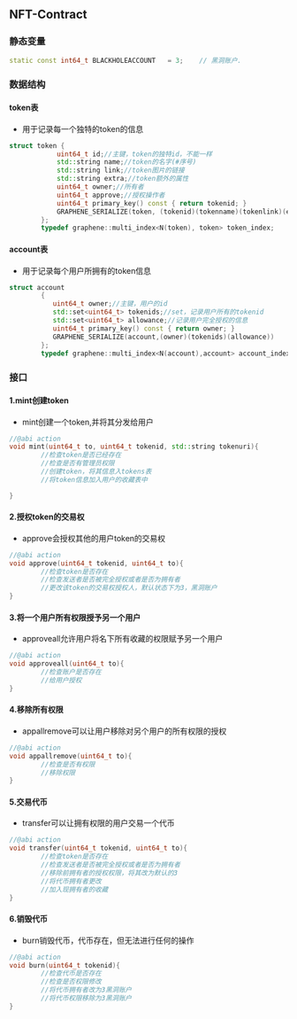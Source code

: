 ## NFT-Contract

### 静态变量
```cpp
static const int64_t BLACKHOLEACCOUNT   = 3;    // 黑洞账户.
```


### 数据结构
#### token表
- 用于记录每一个独特的token的信息
```cpp
struct token {
            uint64_t id;//主键，token的独特id，不能一样
            std::string name;//token的名字(#序号)
            std::string link;//token图片的链接
            std::string extra;//token额外的属性
            uint64_t owner;//所有者
            uint64_t approve;//授权操作者
            uint64_t primary_key() const { return tokenid; }
            GRAPHENE_SERIALIZE(token, (tokenid)(tokenname)(tokenlink)(extra)(owner)(approve))
        };
        typedef graphene::multi_index<N(token), token> token_index;

```

#### account表
- 用于记录每个用户所拥有的token信息
```cpp
struct account
        {
           uint64_t owner;//主键，用户的id
           std::set<uint64_t> tokenids;//set，记录用户所有的tokenid
           std::set<uint64_t> allowance;//记录用户完全授权的信息
           uint64_t primary_key() const { return owner; }
           GRAPHENE_SERIALIZE(account,(owner)(tokenids)(allowance))
        };
        typedef graphene::multi_index<N(account),account> account_index;
```

### 接口
#### 1.mint创建token
- mint创建一个token,并将其分发给用户
```cpp
//@abi action
void mint(uint64_t to, uint64_t tokenid, std::string tokenuri){
        //检查token是否已经存在
        //检查是否有管理员权限
        //创建token，将其信息入tokens表
        //将token信息加入用户的收藏表中

}
```
#### 2.授权token的交易权
- approve会授权其他的用户token的交易权
```cpp
//@abi action
void approve(uint64_t tokenid, uint64_t to){
        //检查token是否存在
        //检查发送者是否被完全授权或者是否为拥有者
        //更改该token的交易权授权人，默认状态下为3，黑洞账户
}
```
#### 3.将一个用户所有权限授予另一个用户
- approveall允许用户将名下所有收藏的权限赋予另一个用户
```cpp
//@abi action
void approveall(uint64_t to){
        //检查账户是否存在
        //给用户授权
}
```
#### 4.移除所有权限
- appallremove可以让用户移除对另个用户的所有权限的授权
```cpp
//@abi action
void appallremove(uint64_t to){
        //检查是否有权限
        //移除权限
}
```
  
#### 5.交易代币
- transfer可以让拥有权限的用户交易一个代币
```cpp
//@abi action
void transfer(uint64_t tokenid, uint64_t to){
        //检查token是否存在
        //检查发送者是否被完全授权或者是否为拥有者
        //移除前拥有者的授权权限，将其改为默认的3
        //将代币拥有者更改
        //加入现拥有者的收藏
}       
```
#### 6.销毁代币
- burn销毁代币，代币存在，但无法进行任何的操作
```cpp
//@abi action
void burn(uint64_t tokenid){
        //检查代币是否存在
        //检查是否权限修改
        //将代币拥有者改为3黑洞账户
        //将代币权限移除为3黑洞账户
}

```
